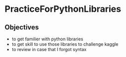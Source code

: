 # PracticeForPythonLibraries
 ## Objectives
  - to get familier with python libraries
  - to get skill to use those libraries to challenge kaggle
  - to review in case that I forgot syntax
